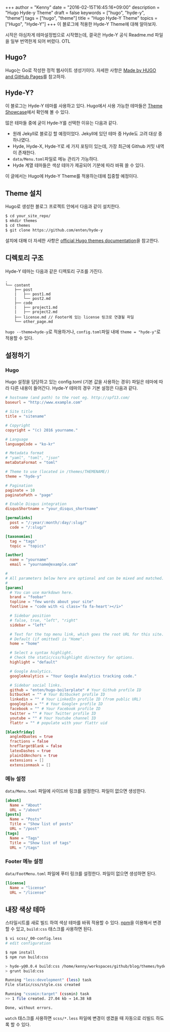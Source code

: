 +++
author = "Kenny"
date = "2016-02-15T16:45:16+09:00"
description = "Hugo Hyde-y Theme"
draft = false
keywords = ["hugo", "hyde-y", "theme"]
tags = ["hugo", "theme"]
title = "Hugo Hyde-Y Theme"
topics = ["Hugo", "Hyde-Y"]
+++
이 블로그에 적용한 Hyde-Y Theme에 대해 알아보자.

시작은 야심차게 테마설정법으로 시작했는데, 결국은 Hyde-Y 공식 Readme.md 파일을 일부 번역한게 되어 버렸다. OTL

## Hugo?

Hugo는 Go로 작성한 정적 웹사이트 생성기이다. 자세한 사항은 [Made by HUGO and GitHub Pages](http://brannpark.github.io/blog/posts/20151201_hugo_with_github_pages/)를 참고하자.

## Hyde-Y?

이 블로그는 Hyde-Y 테마를 사용하고 있다. Hugo에서 사용 가능한 테마들은 [Theme Showcase](http://themes.gohugo.io)에서 확인해 볼 수 있다.

많은 테마들 중에 굳이 Hyde-Y를 선택한 이유는 다음과 같다.

- 원래 Jekyll로 블로깅 할 예정이었다. Jekyll에 있던 테마 중 Hyde도 고려 대상 중 하나였다.
- Hyde, Hyde-X, Hyde-Y로 세 가지 포팅이 있는데, 가장 최근에 Github 커밋 내역이 존재한다.
- `data/Menu.toml`파일로 메뉴 관리가 가능하다.
- Hyde 계열 테마들은 색상 테마가 제공되어 기분에 따라 바꿔 쓸 수 있다.

이 글에서는 Hugo에 Hyde-Y Theme를 적용하는데에 집중할 예정이다.

## Theme 설치

Hugo로 생성한 블로그 프로젝트 안에서 다음과 같이 설치한다.

```bash
$ cd your_site_repo/
$ mkdir themes
$ cd themes
$ git clone https://github.com/enten/hyde-y
```

설치에 대해 더 자세한 사항은 [official Hugo themes documentation](http://gohugo.io/themes/installing)을 참고한다.

## 디렉토리 구조

Hyde-Y 테마는 다음과 같은 디렉토리 구조를 가진다.

```
.
└── content
    ├── post
    |   ├── post1.md
    |   └── post2.md
    ├── code
    |   ├── project1.md
    |   ├── project2.md
    ├── license.md // Footer에 있는 license 링크로 연결될 파일
    └── other_page.md
```

`hugo --theme=hyde-y`로 적용하거나, `config.toml`파일 내에 `theme = "hyde-y"`로 적용할 수 있다.

## 설정하기

### Hugo

Hugo 설정을 담당하고 있는 config.toml (기본 값을 사용하는 경우) 파일은 테마에 따라 다른 내용이 들어간다. Hyde-Y 테마의 경우 기본 설정은 다음과 같다.

```toml
# hostname (and path) to the root eg. http://spf13.com/
baseurl = "http://www.example.com"

# Site title
title = "sitename"

# Copyright
copyright = "(c) 2016 yourname."

# Language
languageCode = "ko-kr"

# Metadata format
# "yaml", "toml", "json"
metaDataFormat = "toml"

# Theme to use (located in /themes/THEMENAME/)
theme = "hyde-y"

# Pagination
paginate = 10
paginatePath = "page"

# Enable Disqus integration
disqusShortname = "your_disqus_shortname"

[permalinks]
  post = "/:year/:month/:day/:slug/"
  code = "/:slug/"

[taxonomies]
  tag = "tags"
  topic = "topics"

[author]
  name = "yourname"
  email = "yourname@example.com"

#
# All parameters below here are optional and can be mixed and matched.
#
[params]
  # You can use markdown here.
  brand = "foobar"
  topline = "few words about your site"
  footline = "code with <i class='fa fa-heart'></i>"

  # Sidebar position
  # false, true, "left", "right"
  sidebar = "left"

  # Text for the top menu link, which goes the root URL for this site.
  # Default (if omitted) is "Home".
  home = "home"

  # Select a syntax highlight.
  # Check the static/css/highlight directory for options.
  highlight = "default"

  # Google Analytics.
  googleAnalytics = "Your Google Analytics tracking code."

  # Sidebar social links.
  github = "enten/hugo-boilerplate" # Your Github profile ID
  bitbucket = "" # Your Bitbucket profile ID
  linkedin = "" # Your LinkedIn profile ID (from public URL)
  googleplus = "" # Your Google+ profile ID
  facebook = "" # Your Facebook profile ID
  twitter = "" # Your Twitter profile ID
  youtube = "" # Your Youtube channel ID
  flattr = "" # populate with your flattr uid

[blackfriday]
  angledQuotes = true
  fractions = false
  hrefTargetBlank = false
  latexDashes = true
  plainIdAnchors = true
  extensions = []
  extensionmask = []
```

### 메뉴 설정

`data/Menu.toml` 파일에 사이드바 링크를 설정한다. 파일이 없으면 생성한다.

```toml
[about]
  Name = "About"
  URL = "/about"
[posts]
  Name = "Posts"
  Title = "Show list of posts"
  URL = "/post"
[tags]
  Name = "Tags"
  Title = "Show list of tags"
  URL = "/tags"
```

### Footer 메뉴 설정

`data/FootMenu.toml` 파일에 푸터 링크를 설정한다. 파일이 없으면 생성하면 된다.

```toml
[license]
  Name = "license"
  URL = "/license"
```

## 내장 색상 테마

스타일시트를 새로 빌드 하여 색상 테마를 바꿔 적용할 수 있다. [npm](http://npmjs.com)을 이용해서 변경할 수 있고, `build:css` 태스크를 사용하면 된다.

```bash
$ vi scss/_00-config.less
# edit configuration

$ npm install
$ npm run build:css

> hyde-y@0.0.4 build:css /home/kenny/workspaces/github/blog/themes/hyde-y
> grunt build:css

Running "less:development" (less) task
File static/css/style.css created

Running "cssmin:target" (cssmin) task
>> 1 file created. 27.04 kb → 14.38 kB

Done, without errors.
```

`watch` 태스크를 사용하면 `scss/*.less` 파일에 변경이 생겼을 때 자동으로 리빌드 하도록 할 수 있다.
